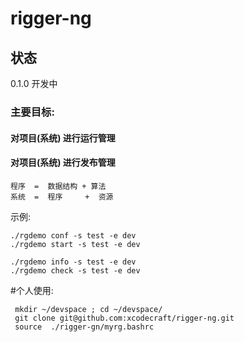 # rigger-ng

## 状态

0.1.0  开发中

### 主要目标:
#### 对项目(系统) 进行运行管理
#### 对项目(系统) 进行发布管理

```
程序  =  数据结构 + 算法
系统  =  程序     +  资源
```

示例:
``` shell
./rgdemo conf -s test -e dev
./rgdemo start -s test -e dev

./rgdemo info -s test -e dev
./rgdemo check -s test -e dev
```

#个人使用:

``` shell
 mkdir ~/devspace ; cd ~/devspace/
 git clone git@github.com:xcodecraft/rigger-ng.git
 source  ./rigger-gn/myrg.bashrc
```
